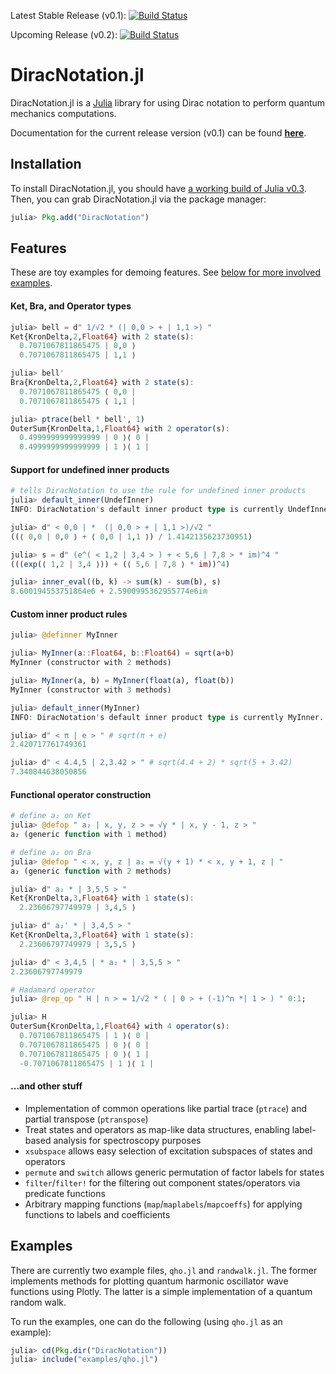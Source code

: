 Latest Stable Release (v0.1): [![Build Status](https://travis-ci.org/JuliaQuantum/DiracNotation.jl.svg?branch=release-0.1)](https://travis-ci.org/JuliaQuantum/DiracNotation.jl)

Upcoming Release (v0.2): [![Build Status](https://travis-ci.org/JuliaQuantum/DiracNotation.jl.svg?branch=release-0.2)](https://travis-ci.org/JuliaQuantum/DiracNotation.jl)

# DiracNotation.jl

DiracNotation.jl is a [Julia](http://julialang.org/) library for using Dirac notation to perform 
quantum mechanics computations. 

Documentation for the current release version (v0.1) can be found [**here**](http://DiracNotationjl.readthedocs.org/en/release-0.1/).

## Installation

To install DiracNotation.jl, you should have [a working build of Julia v0.3](https://github.com/JuliaLang/julia#source-download-and-compilation). Then, you can grab DiracNotation.jl via the package manager:

```julia
julia> Pkg.add("DiracNotation")
```

## Features

These are toy examples for demoing features. See [below for more involved examples](https://github.com/JuliaQuantum/DiracNotation.jl#examples).

#### Ket, Bra, and Operator types

```julia
julia> bell = d" 1/√2 * (| 0,0 > + | 1,1 >) "
Ket{KronDelta,2,Float64} with 2 state(s):
  0.7071067811865475 | 0,0 ⟩
  0.7071067811865475 | 1,1 ⟩

julia> bell'
Bra{KronDelta,2,Float64} with 2 state(s):
  0.7071067811865475 ⟨ 0,0 |
  0.7071067811865475 ⟨ 1,1 |

julia> ptrace(bell * bell', 1)
OuterSum{KronDelta,1,Float64} with 2 operator(s):
  0.4999999999999999 | 0 ⟩⟨ 0 |
  0.4999999999999999 | 1 ⟩⟨ 1 |
```

#### Support for undefined inner products

```julia
# tells DiracNotation to use the rule for undefined inner products
julia> default_inner(UndefInner)
INFO: DiracNotation's default inner product type is currently UndefInner.

julia> d" < 0,0 | *  (| 0,0 > + | 1,1 >)/√2 "
((⟨ 0,0 | 0,0 ⟩ + ⟨ 0,0 | 1,1 ⟩) / 1.4142135623730951)

julia> s = d" (e^( < 1,2 | 3,4 > ) + < 5,6 | 7,8 > * im)^4 "
(((exp(⟨ 1,2 | 3,4 ⟩)) + (⟨ 5,6 | 7,8 ⟩ * im))^4)

julia> inner_eval((b, k) -> sum(k) - sum(b), s)
8.600194553751864e6 + 2.5900995362955774e6im
```

#### Custom inner product rules

```julia
julia> @definner MyInner

julia> MyInner(a::Float64, b::Float64) = sqrt(a+b)
MyInner (constructor with 2 methods)

julia> MyInner(a, b) = MyInner(float(a), float(b))
MyInner (constructor with 3 methods)

julia> default_inner(MyInner)
INFO: DiracNotation's default inner product type is currently MyInner.

julia> d" < π | e > " # sqrt(π + e)
2.420717761749361

julia> d" < 4.4,5 | 2,3.42 > " # sqrt(4.4 + 2) * sqrt(5 + 3.42)
7.340844638050856
```

#### Functional operator construction

```julia
# define a₂ on Ket
julia> @defop " a₂ | x, y, z > = √y * | x, y - 1, z > "
a₂ (generic function with 1 method)

# define a₂ on Bra
julia> @defop " < x, y, z | a₂ = √(y + 1) * < x, y + 1, z | "
a₂ (generic function with 2 methods)

julia> d" a₂ * | 3,5,5 > "
Ket{KronDelta,3,Float64} with 1 state(s):
  2.23606797749979 | 3,4,5 ⟩

julia> d" a₂' * | 3,4,5 > "
Ket{KronDelta,3,Float64} with 1 state(s):
  2.23606797749979 | 3,5,5 ⟩

julia> d" < 3,4,5 | * a₂ * | 3,5,5 > "
2.23606797749979

# Hadamard operator
julia> @rep_op " H | n > = 1/√2 * ( | 0 > + (-1)^n *| 1 > ) " 0:1;

julia> H
OuterSum{KronDelta,1,Float64} with 4 operator(s):
  0.7071067811865475 | 1 ⟩⟨ 0 |
  0.7071067811865475 | 0 ⟩⟨ 0 |
  0.7071067811865475 | 0 ⟩⟨ 1 |
  -0.7071067811865475 | 1 ⟩⟨ 1 |
```

#### ...and other stuff

- Implementation of common operations like partial trace (`ptrace`) and partial transpose (`ptranspose`)
- Treat states and operators as map-like data structures, enabling label-based analysis for spectroscopy purposes
- `xsubspace` allows easy selection of excitation subspaces of states and operators
- `permute` and `switch` allows generic permutation of factor labels for states
- `filter`/`filter!` for the filtering out component states/operators via predicate functions
- Arbitrary mapping functions (`map`/`maplabels`/`mapcoeffs`) for applying functions to labels and coefficients

## Examples

There are currently two example files, `qho.jl` and `randwalk.jl`. The former implements methods for plotting quantum harmonic oscillator wave functions using Plotly. The latter is a simple implementation of a quantum random 
walk.

To run the examples, one can do the following (using `qho.jl` as an example):

```julia
julia> cd(Pkg.dir("DiracNotation"))
julia> include("examples/qho.jl")
```
